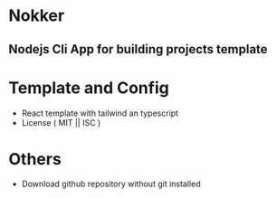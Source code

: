 # Nokker

## Nodejs Cli App for building projects template

# Template and Config
-   React template with tailwind an typescript
-   License ( MIT || ISC )

# Others
-   Download github repository without git installed